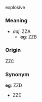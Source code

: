 explosive
### Meaning
+ _adj_: ZZA
	+ __eg__: ZZB

### Origin

ZZC

### Synonym

__eg__: ZZD

+ ZZE


